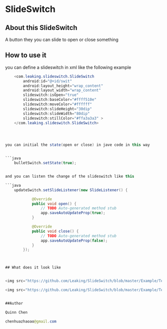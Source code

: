 SlideSwitch
===========


## About this SlideSwitch

A button they you can slide to open or close something


## How to use it

you can define a slideswitch in xml like the following example


```java
    <com.leaking.slideswitch.SlideSwitch
        android:id="@+id/swit"
		android:layout_height="wrap_content"
		android:layout_width="wrap_content"
		slideswitch:isOpen="true"
        slideswitch:baseColor="#ffff510e"
        slideswitch:moveColor="#ffffff"
        slideswitch:slideHeight="30dip"
        slideswitch:slideWidth="80dip"
        slideswitch:stillColor="#ffa3a3a3" >
    </com.leaking.slideswitch.SlideSwitch>




you can initial the state(open or close) in jave code in this way


```java
	bulletSwitch.setState(true);


and you can listen the change of the slideswitch like this

```java
    updateSwitch.setSlideListener(new SlideListener() {

            @Override
            public void open() {
                // TODO Auto-generated method stub
                app.saveAutoUpdateProp(true);
            }

            @Override
            public void close() {
                // TODO Auto-generated method stub
                app.saveAutoUpdateProp(false);
            }
        });



## What does it look like 


<img src="https://github.com/Leaking/SlideSwitch/blob/master/Example/TestLibs/res/drawable-hdpi/slide_a.png" width="140" />

<img src="https://github.com/Leaking/SlideSwitch/blob/master/Example/TestLibs/res/drawable-hdpi/slide_b.png" width="140" />


##Author

Quinn Chen  

chenhuazhaoao@gmail.com